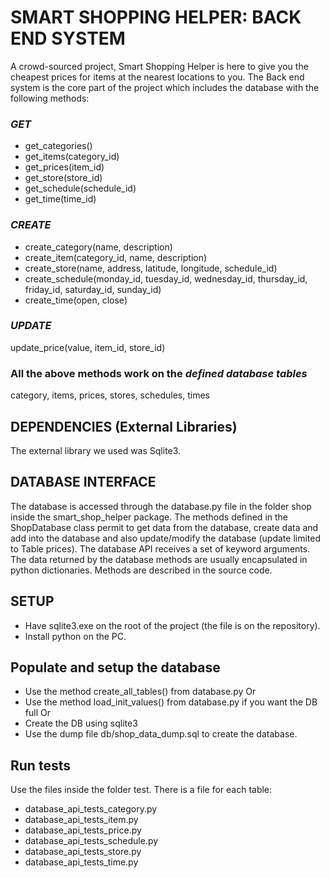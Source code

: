 # **SMART SHOPPING HELPER: BACK END SYSTEM**
A crowd-sourced project, Smart Shopping Helper is here to give you the cheapest prices for items at the nearest locations to you. The Back end system is the core part of the project which includes the database with the following methods:

### *GET*
- get_categories()
- get_items(category_id)
- get_prices(item_id)
- get_store(store_id)
- get_schedule(schedule_id)
- get_time(time_id)

### *CREATE*
- create_category(name, description)
- create_item(category_id, name, description)
- create_store(name, address, latitude, longitude, schedule_id)
- create_schedule(monday_id, tuesday_id, wednesday_id, thursday_id, friday_id, saturday_id, sunday_id)
- create_time(open, close)

### *UPDATE*
update_price(value, item_id, store_id)

### All the above methods work on the *defined database tables*
category, items, prices, stores, schedules, times

## **DEPENDENCIES** (External Libraries)
The external library we used was Sqlite3.

## **DATABASE INTERFACE**
The database is accessed through the database.py file in the folder shop inside the smart_shop_helper package. The methods defined in the ShopDatabase class permit to get data from the database, create data and add into the database and also update/modify the database (update limited to Table prices). The database API receives a set of keyword arguments.  The data returned by the database methods are usually encapsulated in python dictionaries.  Methods are described in the source code.

## **SETUP**
- Have sqlite3.exe on the root of the project (the file is on the repository).
- Install python on the PC.

## **Populate and setup the database**
- Use the method create_all_tables() from database.py
Or
- Use the method load_init_values() from database.py if you want the DB full
Or
- Create the DB using sqlite3
- Use the dump file db/shop_data_dump.sql to create the database.

## **Run tests**
Use the files inside the folder test. There is a file for each table:

- database_api_tests_category.py
- database_api_tests_item.py
- database_api_tests_price.py
- database_api_tests_schedule.py
- database_api_tests_store.py
- database_api_tests_time.py


